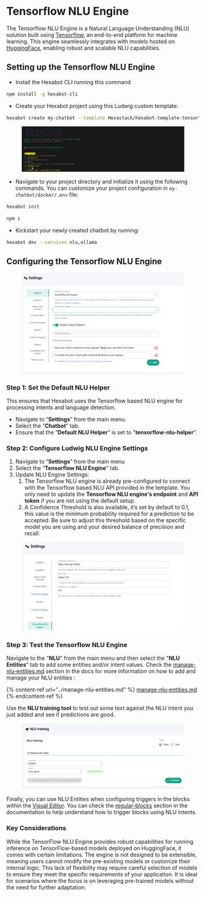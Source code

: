 # Tensorflow NLU Engine

The Tensorflow NLU Engine is a Natural Language Understanding (NLU) solution built using [Tensorflow](https://www.tensorflow.org/api_docs), an end-to-end platform for machine learning. This engine seamlessly integrates with models hosted on [HuggingFace](https://huggingface.co), enabling robust and scalable NLU capabilities.

## Setting up the Tensorflow NLU Engine

* Install the Hexabot CLI running this command&#x20;

```bash
npm install -g hexabot-cli
```

* Create your Hexabot project using this Ludwig custom template:&#x20;

```bash
hexabot create my-chatbot --template Hexastack/hexabot-template-tensorflow
```

<figure><img src="../../../.gitbook/assets/Screenshot from 2024-12-20 17-31-16.png" alt=""><figcaption></figcaption></figure>

* Navigate to your project directory and initialize it using the following commands. You can customize your project configuration in `my-chatbot/docker/.env` file:

```bash
hexabot init
```

```bash
npm i
```

* Kickstart your newly created chatbot by running:&#x20;

```bash
hexabot dev --services nlu,ollama
```

## Configuring the Tensorflow NLU Engine

<figure><img src="../../../.gitbook/assets/Screenshot from 2025-01-03 17-28-53.png" alt=""><figcaption></figcaption></figure>

### **Step 1: Set the Default NLU Helper**

This ensures that Hexabot uses the Tensorflow based NLU engine for processing intents and language detection.

* Navigate to “**Settings**” from the main menu.
* Select the “**Chatbot**” tab.
* Ensure that the “**Default NLU Helper**” is set to "**tensorflow-nlu-helper**".

### **Step 2: Configure Ludwig NLU Engine Settings**

1. Navigate to “**Settings**” from the main menu
2. Select the “**Tensorflow NLU Engine**” tab.
3. Update NLU Engine Settings:
   1. The Tensorflow NLU engine is already pre-configured to connect with the Tensorflow based NLU API provided in the template. You only need to update the **Tensorflow NLU engine's endpoint** and **API token** if you are not using the default setup.
   2. A Confidence Threshold is also available, it’s set by default to 0.1, this value is the minimum probability required for a prediction to be accepted. Be sure to adjust this threshold based on the specific model you are using and your desired balance of precision and recall.

<figure><img src="../../../.gitbook/assets/Screenshot from 2025-01-03 15-18-03.png" alt=""><figcaption></figcaption></figure>

### **Step 3: Test the Tensorflow NLU Engine**

Navigate to the "**NLU**" from the main menu and then select the "**NLU Entities**" tab to add some entities and/or intent values. Check the [manage-nlu-entities.md](../manage-nlu-entities.md "mention") section in the docs for more information on how to add and manage your NLU entities :

{% content-ref url="../manage-nlu-entities.md" %}
[manage-nlu-entities.md](../manage-nlu-entities.md)
{% endcontent-ref %}

Use the **NLU training tool** to test out some text against the NLU intent you just added and see if predictions are good.

<figure><img src="../../../.gitbook/assets/Screenshot from 2025-01-03 15-22-35.png" alt=""><figcaption></figcaption></figure>

Finally, you can use NLU Entities when configuring triggers in the blocks within the [Visual Editor](../../visual-editor/). You can check the [regular-blocks](../../visual-editor/regular-blocks/ "mention") section in the documentation to help understand how to trigger blocks using NLU intents.

### Key Considerations

While the TensorFlow NLU Engine provides robust capabilities for running inference on TensorFlow-based models deployed on HuggingFace, it comes with certain limitations. The engine is not designed to be extensible, meaning users cannot modify the pre-existing models or customize their internal logic. This lack of flexibility may require careful selection of models to ensure they meet the specific requirements of your application. It is ideal for scenarios where the focus is on leveraging pre-trained models without the need for further adaptation.
